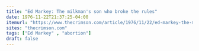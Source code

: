 ```yaml
---
title: "Ed Markey: The milkman's son who broke the rules"
date: 1976-11-22T21:37:25-04:00
itemurl: "https://www.thecrimson.com/article/1976/11/22/ed-markey-the-milkmans-son-who/"
sites: "thecrimson.com"
tags: ["Ed Markey" , "abortion"]
draft: false
---
```


